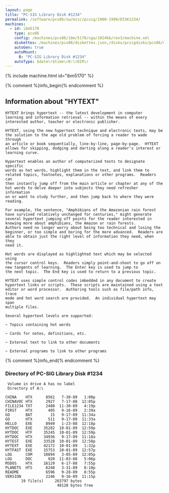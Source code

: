 ```yaml
---
layout: page
title: "PC-SIG Library Disk #1234"
permalink: /software/pcx86/sw/misc/pcsig/1000-1999/DISK1234/
machines:
  - id: ibm5170
    type: pcx86
    config: /machines/pcx86/ibm/5170/cga/1024kb/rev3/machine.xml
    diskettes: /machines/pcx86/diskettes.json,/disks/pcsigdisks/pcx86/diskettes.json
    autoGen: true
    autoMount:
      B: "PC-SIG Library Disk #1234"
    autoType: $date\r$time\rB:\rDIR\r
---
```


{% include machine.html id="ibm5170" %}

{% comment %}info_begin{% endcomment %}

## Information about "HYTEXT"

    HYTEXT brings hypertext -- the latest development in computer
    learning and information retrieval -- within the means of every
    interested author, teacher or electronic publisher.
    
    HYTEXT, using the new hypertext technique and electronic texts, may be
    the solution to the age old problem of forcing a reader to wade through
    an article or book sequentially, line-by-line, page-by-page.  HYTEXT
    allows for skipping, dodging and darting along a reader's interest or
    learning curve.
    
    Hypertext enables an author of computerized texts to designate specific
    words as hot words, highlight them in the text, and link them to
    related topics, footnotes, explanations or other programs.  Readers can
    then instantly jump off from the main article or chapter at any of the
    hot words to delve deeper into subjects they need refresher information
    on or want to study further, and then jump back to where they were
    reading.
    
    For example, the sentence, "Amphibians of the Amazonian rain forest
    have survived relatively unchanged for centuries," might generate
    several hypertext jumping off points for the reader interested in
    knowing more about amphibians, the Amazon or rain forests.
    Authors need no longer worry about being too technical and losing the
    beginner, or too simple and boring for the more advanced.  Readers are
    able to obtain just the right level of information they need, when they
    need it.
    
    Hot words are displayed as highlighted text which may be selected using
    the cursor control keys.  Readers simply point-and-shoot to go off on
    new tangents of learning.  The Enter key is used to jump to
    the next topic.  The End key is used to return to a previous topic.
    
    HYTEXT uses simple control codes imbedded in any document to create
    hypertext links or scripts.  These scripts are maintained using a text
    editor or word processor.  Authoring tools such as file/path info, trace
    mode and hot word search are provided.  An individual hypertext may span
    multiple files.
    
    Several hypertext levels are supported:
    
    ~ Topics containing hot words
    
    ~ Cards for notes, definitions, etc.
    
    ~ External text to link to other documents
    
    ~ External programs to link to other programs
{% comment %}info_end{% endcomment %}


### Directory of PC-SIG Library Disk #1234

     Volume in drive A has no label
     Directory of A:\

    CHINA    HTX      8561   7-30-89   1:00p
    CHINAVOC HTX      2927   7-17-88  12:05p
    FILE1234 TXT      2480  11-30-89   4:19p
    FIRST    HTX       405   9-16-89   2:39a
    GO       BAT        15   9-17-89  11:34a
    GO       HTX       511   9-17-89  11:33a
    HELLO    EXE      8949   1-23-88  12:18p
    HYTDOC   EXE     35282  10-01-89  12:59p
    HYTDOC   HTF     35245  10-01-89  12:59p
    HYTDOC   HTX     34936   9-17-89  11:18a
    HYTEST   EXE     33528  10-01-89  12:58p
    HYTEXT   EXE     42172  10-01-89   1:32p
    HYTFAST  EXE     15753  10-01-89  12:57p
    LOG      COM     10894   3-05-89  12:05p
    LOG      DOC       920  11-03-88   5:06p
    MSDOS    HTX     16129   6-17-88   7:55p
    PLANETS  HTS      6248   3-31-89   8:10p
    README            6596   9-28-89   8:55p
    VERSION           2246   9-16-89  11:15p
           19 file(s)     263797 bytes
                           48128 bytes free
